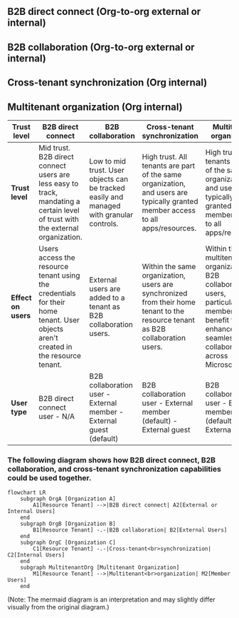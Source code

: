 ## B2B direct connect (Org-to-org external or internal)

## B2B collaboration (Org-to-org external or internal)

## Cross-tenant synchronization (Org internal)

## Multitenant organization (Org internal)

| Trust level                | B2B direct connect                                                                                                 | B2B collaboration                                                                                           | Cross-tenant synchronization                                                                                                              | Multitenant organization                                                                                     |
|----------------------------|--------------------------------------------------------------------------------------------------------------------|-------------------------------------------------------------------------------------------------------------|------------------------------------------------------------------------------------------------------------------------------------------|-------------------------------------------------------------------------------------------------------------|
| **Trust level**            | Mid trust. B2B direct connect users are less easy to track, mandating a certain level of trust with the external organization.                  | Low to mid trust. User objects can be tracked easily and managed with granular controls.                    | High trust. All tenants are part of the same organization, and users are typically granted member access to all apps/resources.          | High trust. All tenants are part of the same organization, and users are typically granted member access to all apps/resources.         |
| **Effect on users**        | Users access the resource tenant using the credentials for their home tenant. User objects aren't created in the resource tenant.              | External users are added to a tenant as B2B collaboration users.                                            | Within the same organization, users are synchronized from their home tenant to the resource tenant as B2B collaboration users.          | Within the same multitenant organization, B2B collaboration users, particularly member users, benefit from enhanced, seamless collaboration across Microsoft 365. |
| **User type**              | B2B direct connect user - N/A                                                                                                                 | B2B collaboration user - External member - External guest (default)                                         | B2B collaboration user - External member (default) - External guest                                                                        | B2B collaboration user - External member (default) - External guest                                             |

### The following diagram shows how B2B direct connect, B2B collaboration, and cross-tenant synchronization capabilities could be used together.

```mermaid
flowchart LR
    subgraph OrgA [Organization A]
        A1[Resource Tenant] -->|B2B direct connect| A2[External or Internal Users]
    end
    subgraph OrgB [Organization B]
        B1[Resource Tenant] -.-|B2B collaboration| B2[External Users]
    end
    subgraph OrgC [Organization C]
        C1[Resource Tenant] -.-|Cross-tenant<br>synchronization| C2[Internal Users]
    end
    subgraph MultitenantOrg [Multitenant Organization]
        M1[Resource Tenant] -->|Multitenant<br>organization| M2[Member Users]
    end
```

(Note: The mermaid diagram is an interpretation and may slightly differ visually from the original diagram.)